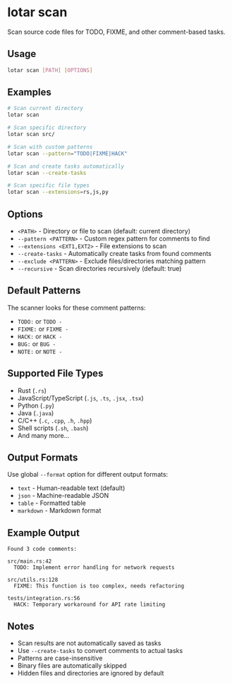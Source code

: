 # lotar scan

Scan source code files for TODO, FIXME, and other comment-based tasks.

## Usage

```bash
lotar scan [PATH] [OPTIONS]
```

## Examples

```bash
# Scan current directory
lotar scan

# Scan specific directory
lotar scan src/

# Scan with custom patterns
lotar scan --pattern="TODO|FIXME|HACK"

# Scan and create tasks automatically
lotar scan --create-tasks

# Scan specific file types
lotar scan --extensions=rs,js,py
```

## Options

- `<PATH>` - Directory or file to scan (default: current directory)
- `--pattern <PATTERN>` - Custom regex pattern for comments to find
- `--extensions <EXT1,EXT2>` - File extensions to scan
- `--create-tasks` - Automatically create tasks from found comments
- `--exclude <PATTERN>` - Exclude files/directories matching pattern
- `--recursive` - Scan directories recursively (default: true)

## Default Patterns

The scanner looks for these comment patterns:
- `TODO:` or `TODO -` 
- `FIXME:` or `FIXME -`
- `HACK:` or `HACK -`
- `BUG:` or `BUG -`
- `NOTE:` or `NOTE -`

## Supported File Types

- Rust (`.rs`)
- JavaScript/TypeScript (`.js`, `.ts`, `.jsx`, `.tsx`)
- Python (`.py`)
- Java (`.java`)
- C/C++ (`.c`, `.cpp`, `.h`, `.hpp`)
- Shell scripts (`.sh`, `.bash`)
- And many more...

## Output Formats

Use global `--format` option for different output formats:
- `text` - Human-readable text (default)
- `json` - Machine-readable JSON
- `table` - Formatted table
- `markdown` - Markdown format

## Example Output

```
Found 3 code comments:

src/main.rs:42
  TODO: Implement error handling for network requests

src/utils.rs:128  
  FIXME: This function is too complex, needs refactoring

tests/integration.rs:56
  HACK: Temporary workaround for API rate limiting
```

## Notes

- Scan results are not automatically saved as tasks
- Use `--create-tasks` to convert comments to actual tasks
- Patterns are case-insensitive
- Binary files are automatically skipped
- Hidden files and directories are ignored by default

